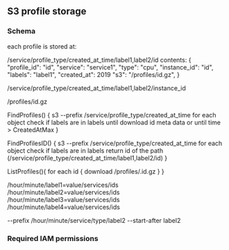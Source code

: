 ## S3 profile storage

### Schema

each profile is stored at:

/service/profile_type/created_at_time/label1,label2/id
contents:
{
"profile_id": "id",
"service": "service1",
"type": "cpu",
"instance_id": "id",
"labels": "label1",
"created_at": 2019
"s3": "/profiles/id.gz",
}

/service/profile_type/created_at_time/label1,label2/instance_id

/profiles/id.gz

FindProfiles() {
s3 --prefix /service/profile_type/created_at_time
for each object check if labels are in labels
until download id meta data
or until time > CreatedAtMax
}

FindProfilesID() {
s3 --prefix /service/profile_type/created_at_time
for each object check if labels are in labels
return id of the path
(/service/profile_type/created_at_time/label1,label2/id)
}

ListProfiles(){
for each id {
download /profiles/.id.gz
}
}

/hour/minute/label1=value/services/ids
/hour/minute/label2=value/services/ids
/hour/minute/label3=value/services/ids
/hour/minute/label4=value/services/ids

--prefix /hour/minute/service/type/label2
--start-after label2

### Required IAM permissions
